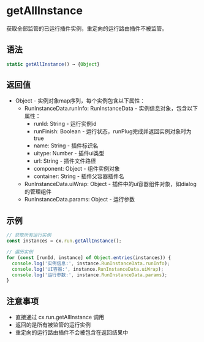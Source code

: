 # getAllInstance

获取全部监管的已运行插件实例，重定向的运行路由插件不被监管。

## 语法

```javascript
static getAllInstance() → {Object}
```

## 返回值

- Object - 实例对象map序列，每个实例包含以下属性：
  - RunInstanceData.runInfo: RunInstanceData - 实例信息对象，包含以下属性：
    - runId: String - 运行实例id
    - runFinish: Boolean - 运行状态，runPlug完成并返回实例对象时为true
    - name: String - 插件标识名
    - uitype: Number - 插件ui类型
    - url: String - 插件文件路径
    - component: Object - 组件实例对象
    - container: String - 插件父容器插件名
  - RunInstanceData.uiWrap: Object - 插件中的ui容器组件对象，如dialog的管理组件
  - RunInstanceData.params: Object - 运行参数

## 示例

```javascript
// 获取所有运行实例
const instances = cx.run.getAllInstance();

// 遍历实例
for (const [runId, instance] of Object.entries(instances)) {
  console.log('实例信息:', instance.RunInstanceData.runInfo);
  console.log('UI容器:', instance.RunInstanceData.uiWrap);
  console.log('运行参数:', instance.RunInstanceData.params);
}
```

## 注意事项

- 直接通过 cx.run.getAllInstance 调用
- 返回的是所有被监管的运行实例
- 重定向的运行路由插件不会被包含在返回结果中